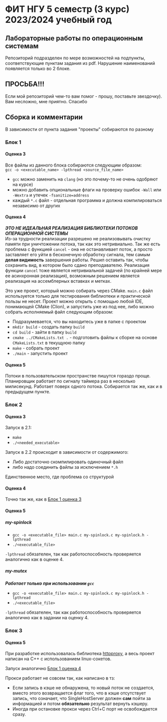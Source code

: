 # ФИТ НГУ 5 семестр (3 курс) 2023/2024 учебный год
## Лабораторные работы по операционным системам

Репозиторий подразделен по мере возможностей на подпункты, соответствующие пунктам задания из pdf. Нарушение наименований появляется только во 2 блоке.

## ПРОСЬБА!!!

Если мой репозиторий чем-то вам помог - прошу, поставьте звездочку). Вам несложно, мне приятно. Спасибо

## Сборка и комментарии

В зависимости от пункта задания "проекты" собираются по разному

### Блок 1
#### Оценка 3
Все файлы из данного блока собираются следующим образом:  
`gcc -o <executable_name> -lpthread <source_file_name>`

 - `gcc` можно заменить на `clang` (но это почему-то не очень одобряют на курсе)
 - можно добавить опциональные флаги на проверку ошибок `-Wall` или `-Wextra` и утечек `-fsanitize=address`
 - каждый `*.c` файл - отдельная программа и должна компилироваться независимо от других

#### Оценка 4
***ЭТО НЕ ИДЕАЛЬНАЯ РЕАЛИЗАЦИЯ БИБЛИОТЕКИ ПОТОКОВ ОПЕРАЦИОННОЙ СИСТЕМЫ***  
Из-за трудности реализации разрешено не реализовывать очистку памяти при уничтожении потока, так как это нетривиально.
Так же есть проблема с функцией `cancel` - она не останавливает поток, а просто заставляет его уйти в бесконечную обработку сигнала, тем самым **делая видимость** завершения работы.
Решил оставить так, чтобы сохранить вид, в котором было сдано преподавателю. Реализация функции `cancel` тоже является нетривиальной задачей (по крайней мере ее асинхронная реализация), возможным решением является реализация на ассемблерных вставках и метках.

Это уже проект, который можно собирать через CMake. `main.c` файл используется только для тестирования библиотеки и практической пользы не несет. Проект можно открыть с помощью любой IDE, понимающей CMake (Clion), и запустить уже из под нее, либо можно собрать исполняемый файл следующим образом:

 - Подразумевается, что вы находитесь уже в папке с проектом
 - `mkdir build` - создать папку `build`
 - `cd build` - зайти в папку `build`
 - `cmake ../CMakeLists.txt .` - подготовить файлы к сборке на основе `CMakeLists.txt` в текущуюю папку
 - `make` - собрать проект
 - `./main` - запустить проект

#### Оценка 5
Потоки в пользовательском пространстве пишутся гораздо проще. Планировщик работает по сигналу таймера раз в несколько милисекунд. Работает поверх одного потока. Собирается так же, как и в предыдущем пункте.

### Блок 2
#### Оценка 3
Запуск в 2.1:

 - `make`
 - `./<needed_executable>`

Запуск в 2.2 происходит в зависимости от содержимого:

 - Либо достаточно скомпилировать одиночный файл 
 - либо надо соединить файлы за исключением `*.h`

Единственное место, где проблема со структурой

#### Оценка 4
Точно так же, как в [Блок 1 оценка 3](#оценка-3)

#### Оценка 5
##### my-spinlock
 - `gcc -o <executable_file> main.c my-spinlock.c my-spinlock.h -lpthread`
 - `./<executable_file>`

`-lpthread` обязателен, так как работоспособность проверяется аналогично как в оценке 4.

##### my-mutex
***Работает только при использовании `gcc`***  

 - `gcc -o <executable_file> main.c my-spinlock.c my-spinlock.h -lpthread`
 - `./<executable_file>`

`-lpthread` обязателен, так как работоспособность проверяется аналогично как в задании на оценку 4.

### Блок 3
#### Оценка 5
При разработке использовалась библиотека [httpproxy](https://github.com/fatalistix/OS-21206-5th-Semester-FIT-NSU), а весь проект написан на C++ с использованием linux-сокетов.

Запуск аналогично [Блок 1 оценка 4](#оценка-4)

Прокси работает не совсем так, как написано в тз:

 - Если запись в кэше не обнаружена, то новый поток не создается, вместо этого возвращается флаг того, что в кэше отсутствует запись, что означает, что SingleHostServer должен **сам** пойти за информацией и потом **обязательно** результат вернуть кэшеру.
 - Иногда при остановке прокси через Ctrl+C порт не освобождается сразу.

